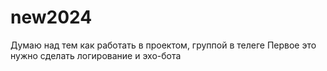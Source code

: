 # new2024
Думаю над тем как работать в проектом, группой в телеге
Первое это нужно сделать логирование и эхо-бота
